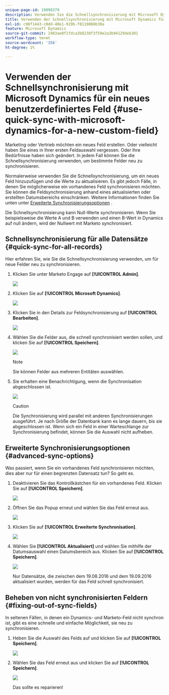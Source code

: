 ```yaml
---
unique-page-id: 10098379
description: Verwenden Sie die Schnellsynchronisierung mit Microsoft Dynamics für ein neues benutzerdefiniertes Feld - Marketo Docs - Produktdokumentation
title: Verwenden der Schnellsynchronisierung mit Microsoft Dynamics für ein neues benutzerdefiniertes Feld
exl-id: c98f1443-c0dd-40e1-919b-f8110088b38a
feature: Microsoft Dynamics
source-git-commit: 2403ae0f1fdca3b8238f3f59e2a3b94129deb301
workflow-type: tm+mt
source-wordcount: '356'
ht-degree: 1%

---
```


# Verwenden der Schnellsynchronisierung mit Microsoft Dynamics für ein neues benutzerdefiniertes Feld {#use-quick-sync-with-microsoft-dynamics-for-a-new-custom-field}

Marketing oder Vertrieb möchten ein neues Feld erstellen. Oder vielleicht haben Sie eines in Ihrer ersten Feldauswahl vergessen. Oder Ihre Bedürfnisse haben sich geändert. In jedem Fall können Sie die Schnellsynchronisierung verwenden, um bestimmte Felder neu zu synchronisieren.

Normalerweise verwenden Sie die Schnellsynchronisierung, um ein neues Feld hinzuzufügen und die Werte zu aktualisieren. Es gibt jedoch Fälle, in denen Sie möglicherweise ein vorhandenes Feld synchronisieren möchten. Sie können die Feldsynchronisierung anhand eines aktualisierten oder erstellten Datumsbereichs einschränken. Weitere Informationen finden Sie unten unter [Erweiterte Synchronisierungsoptionen](#Advanced_Sync_Options) .

Die Schnellsynchronisierung kann Null-Werte synchronisieren. Wenn Sie beispielsweise die Werte A und B verwenden und einen B-Wert in Dynamics auf null ändern, wird der Nullwert mit Marketo synchronisiert.

## Schnellsynchronisierung für alle Datensätze {#quick-sync-for-all-records}

Hier erfahren Sie, wie Sie die Schnellsynchronisierung verwenden, um für neue Felder neu zu synchronisieren.

1. Klicken Sie unter Marketo Engage auf **[!UICONTROL Admin]**.

   ![](assets/image2016-8-19-11-3a14-3a5.png)

1. Klicken Sie auf **[!UICONTROL Microsoft Dynamics]**.

   ![](assets/image2016-8-19-11-3a15-3a8.png)

1. Klicken Sie in den Details zur Feldsynchronisierung auf **[!UICONTROL Bearbeiten]**.

   ![](assets/image2016-8-19-11-3a16-3a22.png)

1. Wählen Sie die Felder aus, die schnell synchronisiert werden sollen, und klicken Sie auf **[!UICONTROL Speichern]**.

   ![](assets/image2016-8-25-15-3a26-3a11.png)

   >[!NOTE]
   >
   >Sie können Felder aus mehreren Entitäten auswählen.

1. Sie erhalten eine Benachrichtigung, wenn die Synchronisation abgeschlossen ist.

   ![](assets/field-sync-update-notification.png)

   >[!CAUTION]
   >
   >Die Synchronisierung wird parallel mit anderen Synchronisierungen ausgeführt. Je nach Größe der Datenbank kann es lange dauern, bis sie abgeschlossen ist. Wenn sich ein Feld in einer Warteschlange zur Synchronisierung befindet, können Sie die Auswahl nicht aufheben.

## Erweiterte Synchronisierungsoptionen {#advanced-sync-options}

Was passiert, wenn Sie ein vorhandenes Feld synchronisieren möchten, dies aber nur für einen begrenzten Datensatz tun? So geht es.

1. Deaktivieren Sie das Kontrollkästchen für ein vorhandenes Feld. Klicken Sie auf **[!UICONTROL Speichern]**.

   ![](assets/image2016-8-25-16-3a16-3a32.png)

1. Öffnen Sie das Popup erneut und wählen Sie das Feld erneut aus.

   ![](assets/select-field-reselect-hand.png)

1. Klicken Sie auf **[!UICONTROL Erweiterte Synchronisation]**.

   ![](assets/image2016-8-25-15-3a52-3a9.png)

1. Wählen Sie **[!UICONTROL Aktualisiert]** und wählen Sie mithilfe der Datumsauswahl einen Datumsbereich aus. Klicken Sie auf **[!UICONTROL Speichern]**.

   ![](assets/image2016-8-25-16-3a0-3a3.png)

   Nur Datensätze, die zwischen dem 19.08.2016 und dem 19.09.2016 aktualisiert wurden, werden für das Feld schnell synchronisiert.

## Beheben von nicht synchronisierten Feldern {#fixing-out-of-sync-fields}

In seltenen Fällen, in denen ein Dynamics- und Marketo-Feld nicht synchron ist, gibt es eine schnelle und einfache Möglichkeit, sie neu zu synchronisieren.

1. Heben Sie die Auswahl des Felds auf und klicken Sie auf **[!UICONTROL Speichern]**.

   ![](assets/image2016-8-25-16-3a16-3a32-1.png)

1. Wählen Sie das Feld erneut aus und klicken Sie auf **[!UICONTROL Speichern]**.

   ![](assets/image2016-8-25-16-3a20-3a45.png)

   Das sollte es reparieren!
